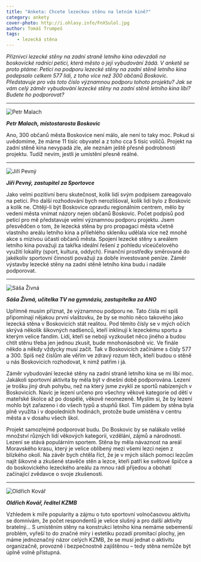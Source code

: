 ```yaml
---
title: "Anketa: Chcete lezeckou stěnu na letním kině?"
category: ankety
cover-photo: http://i.ohlasy.info/FnXSulol.jpg
author: Tomáš Trumpeš
tags:
    - lezecká stěna
---
```


*Příznivci lezecké stěny na zadní straně letního kina odevzdali na boskovické radnici petici, která město o její vybudování žádá. V anketě se proto ptáme:
Petici na podporu lezecké stěny na zadní stěně letního kina podepsalo celkem 577 lidí, z toho více než 300 občanů Boskovic. Představuje pro vás toto číslo významnou podporu tohoto projektu? Jak se vám celý záměr vybudování lezecké stěny na zadní stěně letního kina líbí? Budete ho podporovat?*

---

<img src="http://i.ohlasy.info/kcshgHa.jpg" class="profile-picture" alt="Petr Malach">

***Petr Malach, místostarosta Boskovic***

Ano, 300 občanů města Boskovice není málo, ale není to taky moc. Pokud si uvědomíme, že máme 11 tisíc obyvatel a z toho cca 5 tisíc voličů. Projekt na zadní stěně kina nevypadá zle, ale neznám ještě přesně podrobnosti projektu. Tudíž nevím, jestli je umístění přesně reálné.

---

<img src="http://i.ohlasy.info/GbNAbLa.jpg" class="profile-picture" alt="Jiří Pevný">

***Jiří Pevný, zastupitel za Sportovce***

Jako velmi pozitivní beru skutečnost, kolik lidí svým podpisem zareagovalo na petici. Pro další rozhodování bych nerozlišoval, kolik lidí bylo z Boskovic a kolik ne. Chtějí-li být Boskovice opravdu regionálním centrem, mělo by vedení města vnímat názory nejen občanů Boskovic. Počet podpisů pod peticí pro mě představuje velmi významnou podporu projektu. Jsem přesvědčen o tom, že lezecká stěna by pro propagaci města včetně vlastního areálu letního kina a přilehlého skleníku udělala více než mnohé akce s mizivou účastí občanů města. Spojení lezecké stěny s areálem letního kina považuji za takřka ideální řešení z pohledu víceúčelového využití lokality (sport, kultura, oddych). Finanční prostředky směrované do jakékoliv sportovní činnosti považuji za dobře investované peníze. Záměr výstavby lezecké stěny na zadní stěně letního kina budu i nadále podporovat.

---

<img src="http://i.ohlasy.info/x5AFgXm.jpg" class="profile-picture" alt="Sáša Živná">

***Sáša Živná, učitelka TV na gymnáziu, zastupitelka za ANO***

Upřímně musím přiznat, že významnou podporu ne. Tato čísla mi spíš připomínají nějakou první vlaštovku, že by se mohlo něco takového jako lezecká stěna v Boskovicích stát realitou. Pod těmito čísly se v mých očích skrývá několik šikovných nadšenců, kteří inklinují k lezeckému sportu a kterým velice fandím. Lidí, kteří se nebojí vyzkoušet něco jiného a budou chtít stěnu třeba jen jednou zkusit, bude mnohonásobně víc. Ve finále někdo a někdy vždycky musí začít. Tak v Boskovicích začínáme s čísly 577 a 300. Spíš než číslům ale věřím ve zdravý rozum těch, kteří budou o stěně u nás Boskovicích rozhodovat, k nimž patřím i já.

Záměr vybudování lezecké stěny na zadní straně letního kina se mi líbí moc. Jakákoli sportovní aktivita by měla být v dnešní době podporována. Lezení je trošku jiný druh pohybu, než na který jsme zvyklí ze sportů nabízených v Boskovicích. Navíc je lezení určeno pro všechny věkové kategorie od dětí v mateřské školce až po dospělé, věkově neomezeně. Myslím si, že by lezení mohlo být zařazeno i do všech typů a stupňů škol. Tím pádem by stěna byla plně využita i v dopoledních hodinách, protože bude umístěna v centru města a v dosahu všech škol.

Projekt samozřejmě podporovat budu. Do Boskovic by se nalákalo veliké množství různých lidí věkových kategorií, vzdělání, zájmů a národností. Lezení se stává populárním sportem. Stěna by měla návaznost na areál Moravského krasu, který je velice oblíbený mezi všemi lezci nejen z blízkého okolí. Na závěr bych chtěla říct, že je v mých silách pomoci lezcům najít šikovné a zkušené stavěče stěn a lezce, kteří patří ke světové špičce a do boskovického lezeckého areálu za mnou rádi přijedou a obohatí začínající zvědavce o svoje zkušenosti.

---

<img src="http://i.ohlasy.info/8tELAVA.jpg" class="profile-picture" alt="Oldřich Kovář">

***Oldřich Kovář, ředitel KZMB***

Vzhledem k míře popularity a zájmu o tuto sportovní volnočasovou aktivitu se domnívám, že počet respondentů je velice slušný a pro další aktivity bratelný… S umístěním stěny na konstrukci letního kina nemáme sebemenší problém, vyřeší to do značné míry i estetiku pozadí promítací plochy, jen máme jednoznačný názor celých KZMB, že se musí jednat o aktivitu organizačně, provozně i bezpečnostně zajištěnou – tedy stěna nemůže být úplně volně přístupná.